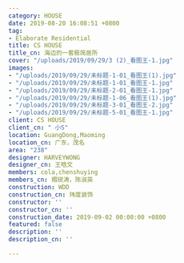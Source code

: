 ```yaml
---
category: HOUSE
date: 2019-08-20 16:08:51 +0800
tag:
- Elaborate Residential
title: CS HOUSE
title_cn: 海边的一套极简居所
cover: "/uploads/2019/09/29/3 (2)_看图王-1.jpg"
images:
- "/uploads/2019/09/29/未标题-1-01_看图王(1).jpg"
- "/uploads/2019/09/29/未标题-1-01_看图王-1.jpg"
- "/uploads/2019/09/29/未标题-2-01_看图王-1.jpg"
- "/uploads/2019/09/29/未标题-1-06_看图王(1).jpg"
- "/uploads/2019/09/29/未标题-3-01_看图王-2.jpg"
- "/uploads/2019/09/29/未标题-5-01_看图王-1.jpg"
client: CS HOUSE
client_cn: " 小S"
location: GuangDong,Maoming
location_cn: 广东，茂名
area: "238"
designer: HARVEYWONG
designer_cn: 王晗文
members: cola,chenshuying
members_cn: 禤锐涛，陈淑英
construction: WDD
construction_cn: 玮度装饰
constructor: ''
constructor_cn: ''
construction_date: 2019-09-02 00:00:00 +0800
featured: false
description: ''
description_cn: ''

---
```

